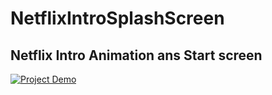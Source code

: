 # NetflixIntroSplashScreen

## Netflix Intro Animation ans Start screen

[![Project Demo](assets/images/Screenshot.png)](https://youtu.be/PRUNRZ4zPVE)
